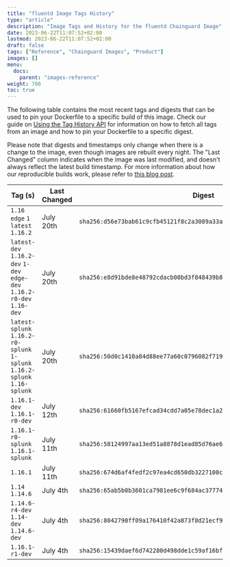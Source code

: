 ```yaml
---
title: "fluentd Image Tags History"
type: "article"
description: "Image Tags and History for the fluentd Chainguard Image"
date: 2023-06-22T11:07:52+02:00
lastmod: 2023-06-22T11:07:52+02:00
draft: false
tags: ["Reference", "Chainguard Images", "Product"]
images: []
menu:
  docs:
    parent: "images-reference"
weight: 700
toc: true
---
```


The following table contains the most recent tags and digests that can be used to pin your Dockerfile to a specific build of this image. Check our guide on [Using the Tag History API](/chainguard/chainguard-images/using-the-tag-history-api/) for information on how to fetch all tags from an image and how to pin your Dockerfile to a specific digest.

Please note that digests and timestamps only change when there is a change to the image, even though images are rebuilt every night. The "Last Changed" column indicates when the image was last modified, and doesn't always reflect the latest build timestamp. For more information about how our reproducible builds work, please refer to [this blog post](https://www.chainguard.dev/unchained/reproducing-chainguards-reproducible-image-builds).

| Tag (s)                                                                      | Last Changed | Digest                                                                    |
|------------------------------------------------------------------------------|--------------|---------------------------------------------------------------------------|
|  `1.16` `edge` `1` `latest` `1.16.2`                                         | July 20th    | `sha256:d56e73bab61c9cfb45121f8c2a3089a33a499a6448651493be2c3fff48647555` |
|  `latest-dev` `1.16.2-dev` `1-dev` `edge-dev` `1.16.2-r0-dev` `1.16-dev`     | July 20th    | `sha256:e8d91bde8e48792cdacb00bd3f848439b83cb4027ce3f2425117d46d5545a842` |
|  `latest-splunk` `1.16.2-r0-splunk` `1-splunk` `1.16.2-splunk` `1.16-splunk` | July 20th    | `sha256:50d0c1410a84d88ee77a60c0796082f71941d5081b9032803854bf80c3874c51` |
|  `1.16.1-dev` `1.16.1-r0-dev`                                                | July 12th    | `sha256:61660fb5167efcad34cdd7a05e78dec1a2d3aad242080ff339d26c333467672c` |
|  `1.16.1-r0-splunk` `1.16.1-splunk`                                          | July 11th    | `sha256:58124997aa13ed51a8878d1ead85d76ae6d0918cb17976a4bca483af9013f3b5` |
|  `1.16.1`                                                                    | July 11th    | `sha256:674d6af4fedf2c97ea4cd650db3227100c4a139806c1f7b595088f7eef414e02` |
|  `1.14` `1.14.6`                                                             | July 4th     | `sha256:65ab5b0b3601ca7981ee6c9f684ac377745fe5b2db6fdc8605e7d5b88862e934` |
|  `1.14.6-r4-dev` `1.14-dev` `1.14.6-dev`                                     | July 4th     | `sha256:8042790ff09a176410f42a873f8d21ecf9bccdeda9a14ed20d2d45cfdb1d01ca` |
|  `1.16.1-r1-dev`                                                             | July 4th     | `sha256:15439daef6d742280d498dde1c59af16bfe8f4884b9b0e41d1862312c7f2a93c` |
